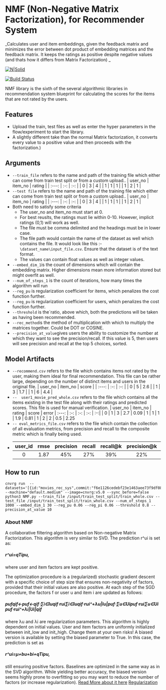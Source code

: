 # NMF (Non-Negative Matrix Factorization), for Recommender System
_Calculates user and item embeddings, given the feedback matrix and minimizes the error between dot product of embedding matrices and the feedback matrix. It keeps the ratings as positive despite negative values (and thats how it differs from Matrix Factorization) _

[![N|Solid](https://cnvrg.io/wp-content/uploads/2018/12/logo-dark.png)](https://nodesource.com/products/nsolid)

[![Build Status](https://travis-ci.org/joemccann/dillinger.svg?branch=master)](https://travis-ci.org/joemccann/dillinger)

NMF library is the sixth of the several algorithmic libraries in recommendation system blueprint for calculating the scores for the items that are not rated by the users.

## Features
- Upload the train, test files as well as enter the hyper parameters in the flow/experiment to start the library.
- A slightly different take than the normal Matrix factorization, it converts every value to a positive value and then proceeds with the factorization.)

## Arguments
- `--train_file` refers to the name and path of the training file which either can come from train test split or from a custom upload..
    | user_no | item_no  | rating  |
    | :---:   | :-: | :-: |
    | 0 | 3 | 4 |
    | 1 | 1 | 1 |
    | 1 | 2 | 1 |
- `--test file` refers to the name and path of the training file which either can come from train test split or from a custom upload..
    | user_no | item_no  | rating  |
    | :---:   | :-: | :-: |
    | 0 | 3 | 4 |
    | 1 | 1 | 1 |
    | 1 | 2 | 1 |
- Both need to satisfy some criteria
   - The user_no and item_no must start at 0. 
   - For best reuslts, the ratings must lie within 0-10. However, implicit ratings (0,1) will work as well.
   - The file must be comma delimited and the headings must be in lower case.
   - The file path would contain the name of the dataset as well which contains the file. It would look like this :- `\dataset_name\input_file.csv`. Ensure that the dataset is of the text format.
   - The values can contain float values as well as integer values.
- `--embed_dim_1`is the count of dimensions which will contain the embedding matrix. Higher dimensions mean more information stored but might overfit as well.
- `--num_of_steps_1` is the count of iterations, how many times the algorithm will run 
- `--reg_pu` is regularization coefficient for items, which penalizes the cost function further.
-  `--reg_pu` is regularization coefficient for users, which penalizes the cost function further.
- `--threshold` is the`ratio, above which, both the predictions will be taken as having been recommended.
- `--rec_method`is the method of multiplication with which to multiply the matrices together. Could be DOT or COSINE.
- `--precision_at_value`gives users the ability to customize the number at which they want to see the precision/recall. If this value is 5, then users will see precision and recall at the top 5 choices, sorted.

## Model Artifacts 
- `--recommend.csv` refers to the file which contains items not rated by the user, making them ideal for final recommendation. This file can be rather large, depending on the number of distinct items and users in the original file.
    | user_no | item_no  | score  |
    | :---:   | :-: | :-: |
    | 0 | 5 | 2.6 |
    | 1 | 3 | 1.7 |
    | 1 | 6 | 4.4 |
 - `--	user1_movie_pred_whole.csv` refers to the file which contains all the items existing in the test file along with their ratings and predicted scores. This file is used for manual verification.
    | user_no | item_no  | rating  | score | error
    | :---:   | :-: | :-: | :-: | :-:|
    | 0 | 1 | 3 | 2.7 | 0.09
    | 1 | 1 | 1 | 1.9 | 0.81
    | 1 | 2 | 2 | 0.5 | 2.25
- `-- eval_metrics_file.csv` refers to the file which contain the collection of all evaluation metrics, from precision and recall to the composite metric which is finally being used.
- user_id |	rmse | precision | recall | recall@k | precision@k | rel_count | rec_count | rel_rec_count | rec_count_k | rel_rec_count_k|
  | :---: | :-: | :-: | :-: | :-:| :---: | :-: | :-: | :-: | :-:| :-:|
  | 0 | 1.87 | 45% | 27% | 39%| 22% | 3.9 | 4.6 | 1.9 | 2.6| 1.7|

## How to run
```
cnvrg run  --datasets='[{id:"movies_rec_sys",commit:"f6e1126cedebf23e1463aee73f9df08783640400"}]' --machine="default.medium" --image=cnvrg:v5.0 --sync_before=false python3 NMF.py --train_file /input/train_test_split/train_whole.csv --test_file /input/train_test_split/train_whole.csv --num_of_steps_1 1000 --embed_dim_1 30 --reg_pu 0.06 --reg_pi 0.06 --threshold 0.8 --precision_at_value 10
```

### About NMF
A collaborative filtering algorithm based on Non-negative Matrix Factorization.
This algorithm is very similar to SVD. The prediction r^ui is set as:
##### r^ui=qTipu,
where user and item factors are kept positive.

The optimization procedure is a (regularized) stochastic gradient descent with a specific choice of step size that ensures non-negativity of factors, provided that their initial values are also positive.
At each step of the SGD procedure, the factors f or user u and item i are updated as follows:
##### pufqif←puf←qif⋅∑i∈Iuqif⋅rui∑i∈Iuqif⋅rui^+λu|Iu|puf⋅∑u∈Uipuf⋅rui∑u∈Uipuf⋅rui^+λi|Ui|qif
where λu and λi are regularization parameters.
This algorithm is highly dependent on initial values. User and item factors are uniformly initialized between init_low and init_high. Change them at your own risks!
A biased version is available by setting the biased parameter to True. In this case, the prediction is set as
##### r^ui=μ+bu+bi+qTipu,
still ensuring positive factors. Baselines are optimized in the same way as in the SVD algorithm. While yielding better accuracy, the biased version seems highly prone to overfitting so you may want to reduce the number of factors (or increase regularization).
[Read More about it here](surprise.readthedocs.io/en/stable/matrix_factorization.html#unbiased-note)
[Regularization](https://en.wikipedia.org/wiki/Regularization_(mathematics))